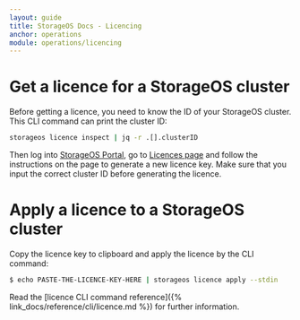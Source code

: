 ```yaml
---
layout: guide
title: StorageOS Docs - Licencing
anchor: operations
module: operations/licencing
---
```


# Get a licence for a StorageOS cluster

Before getting a licence, you need to know the ID of your StorageOS cluster. This CLI command can print the cluster ID:

```bash
storageos licence inspect | jq -r .[].clusterID
```

Then log into [StorageOS Portal](https://my.storageos.com), go to [Licences page](https://my.storageos.com/licenses) and
follow the instructions on the page to generate a new licence key. Make sure that you input the correct cluster ID before
generating the licence.

# Apply a licence to a StorageOS cluster 

Copy the licence key to clipboard and apply the licence by the CLI command:

```bash
$ echo PASTE-THE-LICENCE-KEY-HERE | storageos licence apply --stdin
```

Read the [licence CLI command reference]({% link_docs/reference/cli/licence.md %}) for further information.
